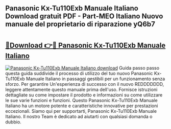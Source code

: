 ## Panasonic Kx-Tu110Exb Manuale Italiano Download gratuit PDF - Part-MEO Italiano Nuovo manuale del proprietario di riparazione yQ6b7

# <h2><a href="http://df9jxr.blite.top/?on=Panasonic+Kx-Tu110Exb+Manuale+Italiano">🔗Download 👉🔴 Panasonic Kx-Tu110Exb Manuale Italiano</a></h2>

[![Panasonic Kx-Tu110Exb Manuale Italiano download](https://i.imgur.com/lujVjoI.png)](http://df9jxr.blite.top/?on=Panasonic+Kx-Tu110Exb+Manuale+Italiano)
Guida passo passo questa guida suddivide il processo di utilizzo del tuo nuovo Panasonic Kx-Tu110Exb Manuale Italiano in passaggi gestibili per un funzionamento senza sforzo. Per garantire Un'esperienza di successo con il nuovo REDDDDDDD, leggere attentamente questo manuale prima dell'uso. Fornisce istruzioni dettagliate su come impostare il prodotto e informazioni su come utilizzare le sue varie funzioni e funzioni. Questo Panasonic Kx-Tu110Exb Manuale Italiano ha un motore potente e caratteristiche innovative per prestazioni eccezionali. Siamo qui per supportarti, Panasonic Kx-Tu110Exb Manuale Italiano. Il nostro Team è dedicato ad aiutarti con qualsiasi domanda o dubbio.
